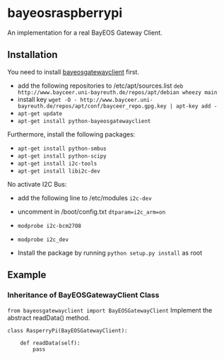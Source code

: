 # bayeosraspberrypi
An implementation for a real BayEOS Gateway Client.

## Installation
You need to install [bayeosgatewayclient](../bayeosgatewayclient) first.

- add the following repositories to /etc/apt/sources.list 
	```deb http://www.bayceer.uni-bayreuth.de/repos/apt/debian wheezy main```
- install key ```wget -O - http://www.bayceer.uni-bayreuth.de/repos/apt/conf/bayceer_repo.gpg.key | apt-key add -```
- ```apt-get update```
- ```apt-get install python-bayeosgatewayclient```

Furthermore, install the following packages:

- ```apt-get install python-smbus```
- ```apt-get install python-scipy```
- ```apt-get install i2c-tools```
- ```apt-get install libi2c-dev```

No activate I2C Bus:
- add the following line to /etc/modules ```i2c-dev```
- uncomment in /boot/config.txt ```dtparam=i2c_arm=on```
- ```modprobe i2c-bcm2708```
- ```modprobe i2c_dev```


- Install the package by running ```python setup.py install``` as root

## Example
### Inheritance of BayEOSGatewayClient Class
```from bayeosgatewayclient import BayEOSGatewayClient```
Implement the abstract readData() method.


```
class RasperryPi(BayEOSGatewayClient):
    
    def readData(self):
    	pass
```